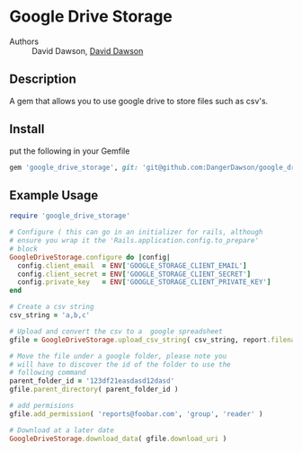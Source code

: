 # Google Drive Storage

<dl>
  <dt>Authors</dt><dd>David Dawson, <a href="mailto:david.dawson@gmail.com">David Dawson</a></dd>
</dl>


## Description

A gem that allows you to use google drive to store files such as csv's.

## Install 
put the following in your Gemfile

```ruby
gem 'google_drive_storage', git: 'git@github.com:DangerDawson/google_drive_storage.git'
```

## Example Usage

```ruby
require 'google_drive_storage'

# Configure ( this can go in an initializer for rails, although
# ensure you wrap it the 'Rails.application.config.to_prepare'
# block
GoogleDriveStorage.configure do |config|
  config.client_email  = ENV['GOOGLE_STORAGE_CLIENT_EMAIL']
  config.client_secret = ENV['GOOGLE_STORAGE_CLIENT_SECRET'] 
  config.private_key   = ENV['GOOGLE_STORAGE_CLIENT_PRIVATE_KEY']
end

# Create a csv string
csv_string = 'a,b,c'

# Upload and convert the csv to a  google spreadsheet
gfile = GoogleDriveStorage.upload_csv_string( csv_string, report.filename, true )

# Move the file under a google folder, please note you
# will have to discover the id of the folder to use the 
# following command
parent_folder_id = '123df21easdasd12dasd'
gfile.parent_directory( parent_folder_id )

# add permisions
gfile.add_permission( 'reports@foobar.com', 'group', 'reader' )

# Download at a later date
GoogleDriveStorage.download_data( gfile.download_uri )
```


